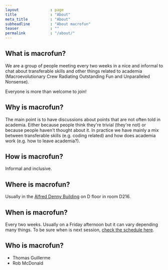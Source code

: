 ```yaml
---
layout              : page
title               : "About"
meta_title          : "About"
subheadline         : "About macrofun"
teaser              : ""
permalink           : "/about/"
---
```


## What is macrofun?

We are a group of people meeting every two weeks in a nice and informal to chat about transferable skills and other things related to academia (Macroevolutionary Crew Radiating Outstanding Fun and Unparalleled Nonsense).

Everyone is more than welcome to join!

## Why is macrofun?

The main point is to have discussions about points that are not often told in academia.
Either because people think they're trivial (they're not) or because people haven't thought about it.
In practice we have mainly a mix between transferable skills (e.g. coding related) and how does academia work (e.g. how to leave academia?).

## How is macrofun?

Informal and inclusive.

## Where is macrofun?

Usually in the [Alfred Denny Building](https://www.google.co.uk/maps?hl=en&q=alfred+denny+building) on D floor in room D216. 

## When is macrofun?

Every two weeks. Usually on a Friday afternoon but it can vary depending many things.
To be sure when is next session, [check the schedule here](/future/).

## Who is macrofun?

 * Thomas Guillerme
 * Rob McDonald
